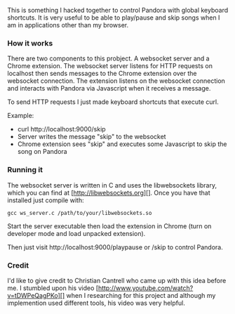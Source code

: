 This is something I hacked together to control Pandora with global keyboard shortcuts.  It is very useful to be able to play/pause and skip songs when I am in applications other than my browser.

### How it works

There are two components to this probject.  A websocket server and a Chrome extension.  The websocket server listens for HTTP requests on localhost then sends messages to the Chrome extension over the websocket connection.  The extension listens on the websocket connection and interacts with Pandora via Javascript when it receives a message.

To send HTTP requests I just made keyboard shortcuts that execute curl.

Example:

* curl http://localhost:9000/skip
* Server writes the message "skip" to the websocket
* Chrome extension sees "skip" and executes some Javascript to skip the song on Pandora

### Running it

The websocket server is written in C and uses the libwebsockets library, which you can find at [http://libwebsockets.org][].  Once you have that installed just compile with:

`gcc ws_server.c /path/to/your/libwebsockets.so`

Start the server executable then load the extension in Chrome (turn on developer mode and load unpacked extension).

Then just visit http://localhost:9000/playpause or /skip to control Pandora.

### Credit

I'd like to give credit to Christian Cantrell who came up with this idea before me.  I stumbled upon his video [http://www.youtube.com/watch?v=tDWPeQagPKo][] when I researching for this project and although my implemention used different tools, his video was very helpful.
